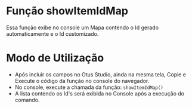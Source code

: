# Função showItemIdMap

Essa função exibe no console um Mapa contendo o Id gerado automaticamente e o Id customizado.


# Modo de Utilização

  - Após incluir os campos no Otus Studio, ainda na mesma tela, Copie e Execute o código da função no console do navegador.
  - No console, execute a chamada da função: ```showItemIdMap()```
  - A lista contendo os Id's será exibida no Console após a execução do comando.